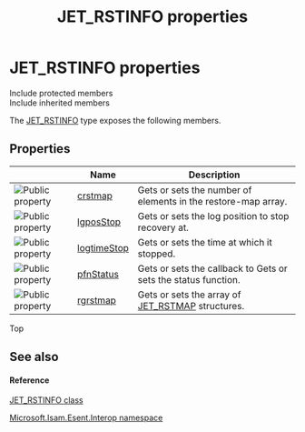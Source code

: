 ﻿---
title: JET_RSTINFO properties
TOCTitle: JET_RSTINFO properties
ms:assetid: Properties.T:Microsoft.Isam.Esent.Interop.JET_RSTINFO
ms:mtpsurl: https://msdn.microsoft.com/library/microsoft.isam.esent.interop.jet_rstinfo_properties(v=EXCHG.10)
ms:contentKeyID: 55103887
ms.date: 07/30/2014
ms.topic: article
---

# JET_RSTINFO properties

Include protected members  
Include inherited members  

The [JET_RSTINFO](./jet-rstinfo-class.md) type exposes the following members.

## Properties

<table>
<thead>
<tr class="header">
<th> </th>
<th>Name</th>
<th>Description</th>
</tr>
</thead>
<tbody>
<tr class="odd">
<td><img src="../images/dn292128.pubproperty(exchg.10).gif" title="Public property" alt="Public property" /></td>
<td><a href="dn335246(v=exchg.10).md">crstmap</a></td>
<td>Gets or sets the number of elements in the restore-map array.</td>
</tr>
<tr class="even">
<td><img src="../images/dn292128.pubproperty(exchg.10).gif" title="Public property" alt="Public property" /></td>
<td><a href="dn335245(v=exchg.10).md">lgposStop</a></td>
<td>Gets or sets the log position to stop recovery at.</td>
</tr>
<tr class="odd">
<td><img src="../images/dn292128.pubproperty(exchg.10).gif" title="Public property" alt="Public property" /></td>
<td><a href="dn351053(v=exchg.10).md">logtimeStop</a></td>
<td>Gets or sets the time at which it stopped.</td>
</tr>
<tr class="even">
<td><img src="../images/dn292128.pubproperty(exchg.10).gif" title="Public property" alt="Public property" /></td>
<td><a href="dn335247(v=exchg.10).md">pfnStatus</a></td>
<td>Gets or sets the callback to Gets or sets the status function.</td>
</tr>
<tr class="odd">
<td><img src="../images/dn292128.pubproperty(exchg.10).gif" title="Public property" alt="Public property" /></td>
<td><a href="dn351045(v=exchg.10).md">rgrstmap</a></td>
<td>Gets or sets the array of <a href="dn351048(v=exchg.10).md">JET_RSTMAP</a> structures.</td>
</tr>
</tbody>
</table>


Top

## See also

#### Reference

[JET_RSTINFO class](./jet-rstinfo-class.md)

[Microsoft.Isam.Esent.Interop namespace](./microsoft.isam.esent.interop-namespace.md)